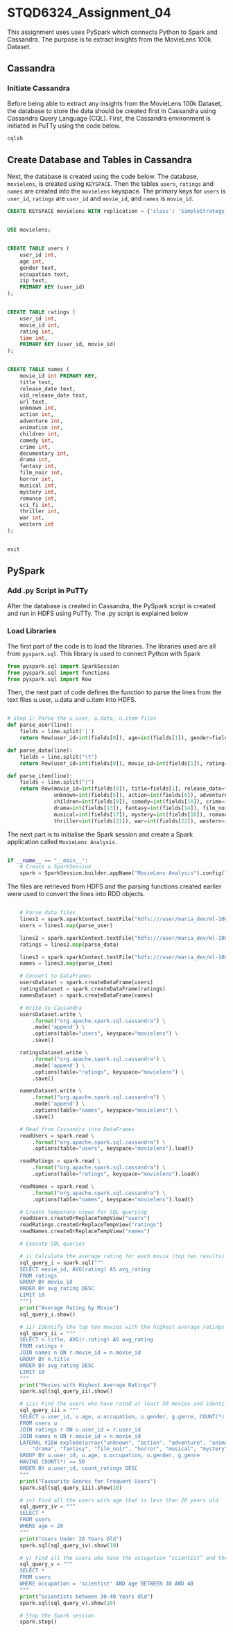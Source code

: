 # STQD6324_Assignment_04

This assignment uses uses PySpark which connects Python to Spark and Cassandra. The purpose is to extract insights from the MovieLens 100k Dataset.

## Cassandra

### Initiate Cassandra

Before being able to extract any insights from the MovieLens 100k Dataset, the database to store the data should be created first in Cassandra using Cassandra Query Language (CQL). First, the Cassandra environment is initiated in PuTTy using the code below.

```sql
cqlsh

```

## Create Database and Tables in Cassandra

Next, the database is created using the code below. The database, `movielens`, is created using `KEYSPACE`. Then the tables `users`, `ratings` and `names` are created into the `movielens` keyspace. The primary keys for `users` is `user_id`, `ratings` are `user_id` and `movie_id`, and `names` is `movie_id`. 

```sql
CREATE KEYSPACE movielens WITH replication = {'class': 'SimpleStrategy', 'replication_factor': '1'} AND durable_writes = true;


USE movielens;


CREATE TABLE users (
    user_id int,
    age int,
    gender text,
    occupation text,
    zip text,
    PRIMARY KEY (user_id)
);


CREATE TABLE ratings (
    user_id int,
    movie_id int,
    rating int,
    time int,
    PRIMARY KEY (user_id, movie_id)
);


CREATE TABLE names (
    movie_id int PRIMARY KEY,
    title text,
    release_date text,
    vid_release_date text,
    url text,
    unknown int,
    action int,
    adventure int,
    animation int,
    children int,
    comedy int,
    crime int,
    documentary int,
    drama int,
    fantasy int,
    film_noir int,
    horror int,
    musical int,
    mystery int,
    romance int,
    sci_fi int,
    thriller int,
    war int,
    western int
);


exit
```

## PySpark

### Add .py Script in PuTTy

After the database is created in Cassandra, the PySpark script is created and run in HDFS using PuTTy. The .py script is explained below

### Load Libraries

The first part of the code is to load the libraries. The libraries used are all from `pyspark.sql`. This library is used to connect Python with Spark

```python
from pyspark.sql import SparkSession
from pyspark.sql import functions
from pyspark.sql import Row

```

Then, the next part of code defines the function to parse the lines from the text files u.user, u.data and u.item into HDFS.

```python

# Step 1: Parse the u.user, u.data, u.item files
def parse_user(line):
    fields = line.split('|')
    return Row(user_id=int(fields[0]), age=int(fields[1]), gender=fields[2], occupation=fields[3], zip=fields[4])

def parse_data(line):
    fields = line.split("\t")
    return Row(user_id=int(fields[0]), movie_id=int(fields[1]), rating=int(fields[2]), time=int(fields[3]))

def parse_item(line):
    fields = line.split("|")
    return Row(movie_id=int(fields[0]), title=fields[1], release_date=fields[2], vid_release_date=fields[3], url=fields[4],
               unknown=int(fields[5]), action=int(fields[6]), adventure=int(fields[7]), animation=int(fields[8]),
               children=int(fields[9]), comedy=int(fields[10]), crime=int(fields[11]), documentary=int(fields[12]),
               drama=int(fields[13]), fantasy=int(fields[14]), film_noir=int(fields[15]), horror=int(fields[16]),
               musical=int(fields[17]), mystery=int(fields[18]), romance=int(fields[19]), sci_fi=int(fields[20]),
               thriller=int(fields[21]), war=int(fields[22]), western=int(fields[23]))
```

The next part is to initialise the Spark session and create a Spark application called `MovieLens Analysis`. 
```python

if __name__ == "__main__":
    # Create a SparkSession
    spark = SparkSession.builder.appName("MovieLens Analysis").config("spark.cassandra.connection.host", "127.0.0.1").getOrCreate()
```

The files are retrieved from HDFS and the parsing functions created earlier were used to convert the lines into RDD objects.

```python

    # Parse data files
    lines1 = spark.sparkContext.textFile("hdfs:///user/maria_dev/ml-100k/u.user")
    users = lines1.map(parse_user)

    lines2 = spark.sparkContext.textFile("hdfs:///user/maria_dev/ml-100k/u.data")
    ratings = lines2.map(parse_data)

    lines3 = spark.sparkContext.textFile("hdfs:///user/maria_dev/ml-100k/u.item")
    names = lines3.map(parse_item)

    # Convert to DataFrames
    usersDataset = spark.createDataFrame(users)
    ratingsDataset = spark.createDataFrame(ratings)
    namesDataset = spark.createDataFrame(names)

    # Write to Cassandra
    usersDataset.write \
        .format("org.apache.spark.sql.cassandra") \
        .mode('append') \
        .options(table="users", keyspace="movielens") \
        .save()

    ratingsDataset.write \
        .format("org.apache.spark.sql.cassandra") \
        .mode('append') \
        .options(table="ratings", keyspace="movielens") \
        .save()

    namesDataset.write \
        .format("org.apache.spark.sql.cassandra") \
        .mode('append') \
        .options(table="names", keyspace="movielens") \
        .save()

    # Read from Cassandra into DataFrames
    readUsers = spark.read \
        .format("org.apache.spark.sql.cassandra") \
        .options(table="users", keyspace="movielens").load()

    readRatings = spark.read \
        .format("org.apache.spark.sql.cassandra") \
        .options(table="ratings", keyspace="movielens").load()

    readNames = spark.read \
        .format("org.apache.spark.sql.cassandra") \
        .options(table="names", keyspace="movielens").load()

    # Create temporary views for SQL querying
    readUsers.createOrReplaceTempView("users")
    readRatings.createOrReplaceTempView("ratings")
    readNames.createOrReplaceTempView("names")

    # Execute SQL queries

    # i) Calculate the average rating for each movie (top ten results)
    sql_query_i = spark.sql("""
    SELECT movie_id, AVG(rating) AS avg_rating
    FROM ratings
    GROUP BY movie_id
    ORDER BY avg_rating DESC
    LIMIT 10
    """)
    print("Average Rating by Movie")
    sql_query_i.show()

    # ii) Identify the top ten movies with the highest average ratings
    sql_query_ii = """
    SELECT n.title, AVG(r.rating) AS avg_rating
    FROM ratings r
    JOIN names n ON r.movie_id = n.movie_id
    GROUP BY n.title
    ORDER BY avg_rating DESC
    LIMIT 10
    """
    print("Movies with Highest Average Ratings")
    spark.sql(sql_query_ii).show()

    # iii) Find the users who have rated at least 50 movies and identify their favourite movie genres
    sql_query_iii = """
    SELECT u.user_id, u.age, u.occupation, u.gender, g.genre, COUNT(*) AS count_ratings
    FROM users u
    JOIN ratings r ON u.user_id = r.user_id
    JOIN names n ON r.movie_id = n.movie_id
    LATERAL VIEW explode(array("unknown", "action", "adventure", "animation", "children", "comedy", "crime", "documentary",
        "drama", "fantasy", "film_noir", "horror", "musical", "mystery", "romance", "sci_fi", "thriller", "war", "western")) g AS genre
    GROUP BY u.user_id, u.age, u.occupation, u.gender, g.genre
    HAVING COUNT(*) >= 50
    ORDER BY u.user_id, count_ratings DESC
    """
    print("Favourite Genres for Frequent Users")
    spark.sql(sql_query_iii).show(10)

    # iv) Find all the users with age that is less than 20 years old
    sql_query_iv = """
    SELECT *
    FROM users
    WHERE age < 20
    """
    print("Users Under 20 Years Old")
    spark.sql(sql_query_iv).show(10)

    # v) Find all the users who have the occupation “scientist” and their age is between 30 and 40 years old
    sql_query_v = """
    SELECT *
    FROM users
    WHERE occupation = 'scientist' AND age BETWEEN 30 AND 40
    """
    print("Scientists between 30-40 Years Old")
    spark.sql(sql_query_v).show(10)

    # Stop the Spark session
    spark.stop()

```







